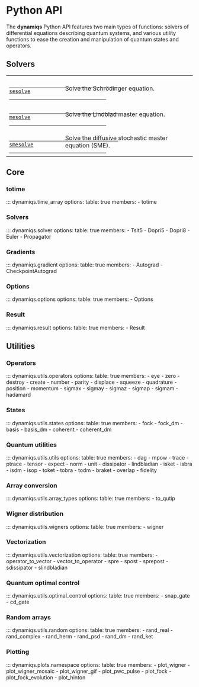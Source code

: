 # Python API

The **dynamiqs** Python API features two main types of functions: solvers of differential equations describing quantum systems, and various utility functions to ease the creation and manipulation of quantum states and operators.

## Solvers

<div class="doc doc-object doc-module">
    <div class="doc doc-contents first">
        <div class="md-typeset__scrollwrap">
            <div class="md-typeset__table">
                <table>
                    <colgroup>
                        <col span="1" style="width: 30%;">
                        <col span="1" style="width: 70%;">
                    </colgroup>
                    <tbody>
                        <tr>
                            <td class="fixed_height">
                                <a href="/python_api/solvers/sesolve.html">
                                <code>
                                    sesolve
                                </code>
                                </a>
                            </td>
                            <td class="fixed_height">
                                <p>
                                    Solve the Schrödinger equation.
                                </p>
                            </td>
                        </tr>
                        <tr>
                            <td class="fixed_height">
                                <a href="/python_api/solvers/mesolve.html">
                                <code>
                                    mesolve
                                </code>
                                </a>
                            </td>
                            <td class="fixed_height">
                                <p>
                                    Solve the Lindblad master equation.
                                </p>
                            </td>
                        </tr>
                        <tr>
                            <td class="fixed_height">
                                <a href="/python_api/solvers/smesolve.html">
                                <code>
                                    smesolve
                                </code>
                                </a>
                            </td>
                            <td class="fixed_height">
                                <p>
                                    Solve the diffusive stochastic master equation (SME).
                                </p>
                            </td>
                        </tr>
                </tbody>
                </table>
            </div>
        </div>
    </div>
</div>

## Core

### totime

::: dynamiqs.time_array
    options:
        table: true
        members:
        - totime

### Solvers

::: dynamiqs.solver
    options:
        table: true
        members:
        - Tsit5
        - Dopri5
        - Dopri8
        - Euler
        - Propagator

### Gradients

::: dynamiqs.gradient
    options:
        table: true
        members:
        - Autograd
        - CheckpointAutograd

### Options

::: dynamiqs.options
    options:
        table: true
        members:
        - Options

### Result

::: dynamiqs.result
    options:
        table: true
        members:
        - Result

## Utilities

### Operators

::: dynamiqs.utils.operators
    options:
        table: true
        members:
        - eye
        - zero
        - destroy
        - create
        - number
        - parity
        - displace
        - squeeze
        - quadrature
        - position
        - momentum
        - sigmax
        - sigmay
        - sigmaz
        - sigmap
        - sigmam
        - hadamard

### States

::: dynamiqs.utils.states
    options:
        table: true
        members:
        - fock
        - fock_dm
        - basis
        - basis_dm
        - coherent
        - coherent_dm

### Quantum utilities

::: dynamiqs.utils.utils
    options:
        table: true
        members:
        - dag
        - mpow
        - trace
        - ptrace
        - tensor
        - expect
        - norm
        - unit
        - dissipator
        - lindbladian
        - isket
        - isbra
        - isdm
        - isop
        - toket
        - tobra
        - todm
        - braket
        - overlap
        - fidelity

### Array conversion

::: dynamiqs.utils.array_types
    options:
        table: true
        members:
        - to_qutip

### Wigner distribution

::: dynamiqs.utils.wigners
    options:
        table: true
        members:
        - wigner

### Vectorization

::: dynamiqs.utils.vectorization
    options:
        table: true
        members:
        - operator_to_vector
        - vector_to_operator
        - spre
        - spost
        - sprepost
        - sdissipator
        - slindbladian

### Quantum optimal control

::: dynamiqs.utils.optimal_control
    options:
        table: true
        members:
        - snap_gate
        - cd_gate

### Random arrays

::: dynamiqs.utils.random
    options:
        table: true
        members:
        - rand_real
        - rand_complex
        - rand_herm
        - rand_psd
        - rand_dm
        - rand_ket

### Plotting

::: dynamiqs.plots.namespace
    options:
        table: true
        members:
        - plot_wigner
        - plot_wigner_mosaic
        - plot_wigner_gif
        - plot_pwc_pulse
        - plot_fock
        - plot_fock_evolution
        - plot_hinton
